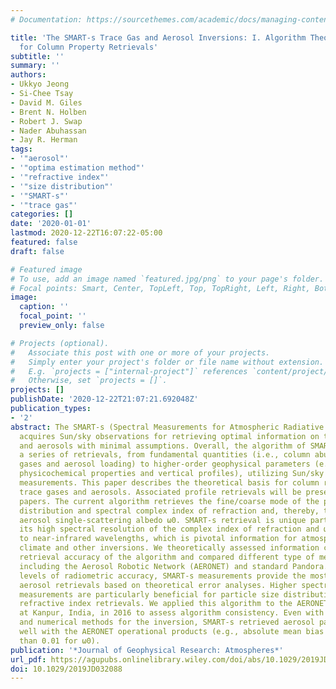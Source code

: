 ```yaml
---
# Documentation: https://sourcethemes.com/academic/docs/managing-content/

title: 'The SMART-s Trace Gas and Aerosol Inversions: I. Algorithm Theoretical Basis
  for Column Property Retrievals'
subtitle: ''
summary: ''
authors:
- Ukkyo Jeong
- Si-Chee Tsay
- David M. Giles
- Brent N. Holben
- Robert J. Swap
- Nader Abuhassan
- Jay R. Herman
tags:
- '"aerosol"'
- '"optima estimation method"'
- '"refractive index"'
- '"size distribution"'
- '"SMART-s"'
- '"trace gas"'
categories: []
date: '2020-01-01'
lastmod: 2020-12-22T16:07:22-05:00
featured: false
draft: false

# Featured image
# To use, add an image named `featured.jpg/png` to your page's folder.
# Focal points: Smart, Center, TopLeft, Top, TopRight, Left, Right, BottomLeft, Bottom, BottomRight.
image:
  caption: ''
  focal_point: ''
  preview_only: false

# Projects (optional).
#   Associate this post with one or more of your projects.
#   Simply enter your project's folder or file name without extension.
#   E.g. `projects = ["internal-project"]` references `content/project/deep-learning/index.md`.
#   Otherwise, set `projects = []`.
projects: []
publishDate: '2020-12-22T21:07:21.692048Z'
publication_types:
- '2'
abstract: The SMART-s (Spectral Measurements for Atmospheric Radiative Transfer—spectroradiometer)
  acquires Sun/sky observations for retrieving optimal information on trace gases
  and aerosols with minimal assumptions. Overall, the algorithm of SMART-s incorporates
  a series of retrievals, from fundamental quantities (i.e., column abundance of trace
  gases and aerosol loading) to higher-order geophysical parameters (e.g., aerosol
  physicochemical properties and vertical profiles), utilizing Sun/sky spectral radiance
  measurements. This paper describes the theoretical basis for column retrievals of
  trace gases and aerosols. Associated profile retrievals will be presented in follow-up
  papers. The current algorithm retrieves the fine/coarse mode of the particle size
  distribution and spectral complex index of refraction and, thereby, the spectral
  aerosol single-scattering albedo ω0. SMART-s retrieval is unique particularly in
  its high spectral resolution of the complex index of refraction and ω0 from near-ultraviolet
  to near-infrared wavelengths, which is pivotal information for atmospheric chemistry,
  climate and other inversions. We theoretically assessed information content and
  retrieval accuracy of the algorithm and compared different type of measurements
  including the Aerosol Robotic Network (AERONET) and standard Pandora. For the same
  levels of radiometric accuracy, SMART-s measurements provide the most informative
  aerosol retrievals based on theoretical error analyses. Higher spectral resolution
  measurements are particularly beneficial for particle size distribution and fine-mode
  refractive index retrievals. We applied this algorithm to the AERONET Sun/sky measurements
  at Kanpur, India, in 2016 to assess algorithm consistency. Even with different assumptions
  and numerical methods for the inversion, SMART-s retrieved aerosol parameters agreed
  well with the AERONET operational products (e.g., absolute mean bias errors less
  than 0.01 for ω0).
publication: '*Journal of Geophysical Research: Atmospheres*'
url_pdf: https://agupubs.onlinelibrary.wiley.com/doi/abs/10.1029/2019JD032088
doi: 10.1029/2019JD032088
---
```

